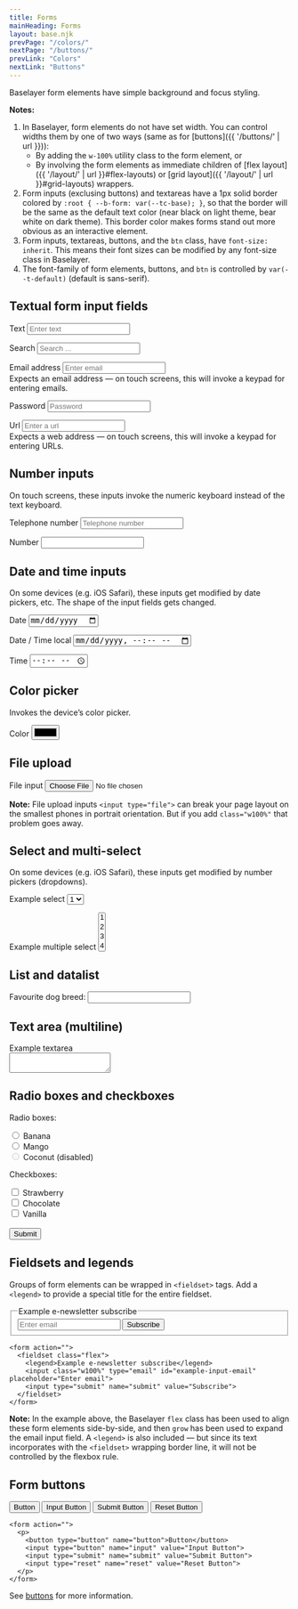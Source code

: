 ```yaml
---
title: Forms
mainHeading: Forms
layout: base.njk
prevPage: "/colors/"
nextPage: "/buttons/"
prevLink: "Colors"
nextLink: "Buttons"
---
```


Baselayer form elements have simple background and focus styling.

**Notes:**

1. In Baselayer, form elements do not have set width. You can control widths them by one of two ways (same as for [buttons]({{ '/buttons/' | url }})):
    * By adding the `w-100%` utility class to the form element, or
    * By involving the form elements as immediate children of [flex layout]({{ '/layout/' | url }}#flex-layouts) or [grid layout]({{ '/layout/' | url }}#grid-layouts) wrappers.
2. Form inputs (exclusing buttons) and textareas have a 1px solid border colored by `:root { --b-form: var(--tc-base); }`, so that the border will be the same as the default text color (near black on light theme, bear white on dark theme). This border color makes forms stand out more obvious as an interactive element.
2. Form inputs, textareas, buttons, and the `btn` class, have `font-size: inherit`. This means their font sizes can be modified by any font-size class in Baselayer.
3. The font-family of form elements, buttons, and `btn` is controlled by `var(--t-default)` (default is sans-serif).

## Textual form input fields

<form action="">
  <p>
    <label for="example-input-text">Text</label>
    <input type="text" id="example-input-text" name="example" placeholder="Enter text">
  </p>
  <p>
    <label for="example-input-search">Search</label>
    <input type="search" id="example-input-search" name="example" placeholder="Search ...">
  </p>
  <p>
    <label for="example-input-email">Email address</label>
    <input type="email" id="example-input-email" name="example" placeholder="Enter email">
    <br/>Expects an email address — on touch screens, this will invoke a keypad for entering emails.
  </p>
  <p>
    <label for="example-input-password">Password</label>
    <input type="password" id="example-input-password" name="example" placeholder="Password">
  </p>
  <p>
    <label for="example-input-url">Url</label>
    <input type="url" id="example-input-url" name="example" placeholder="Enter a url">
    <br/>Expects a web address — on touch screens, this will invoke a keypad for entering URLs.
  </p>
</form>

## Number inputs

On touch screens, these inputs invoke the numeric keyboard instead of the text keyboard.

<form action="">
  <p>
    <label for="example-input-tel">Telephone number</label>
    <input type="tel" id="example-input-tel" name="example" placeholder="Telephone number">
  </p>
  <p>
    <label for="example-input-number">Number</label>
    <input type="number" id="example-input-number" name="example" min="0" inputmode="numeric" pattern="\d*">
  </p>
</form>

## Date and time inputs

On some devices (e.g. iOS Safari), these inputs get modified by date pickers, etc. The shape of the input fields gets changed.

<form action="">
  <p>
    <label for="example-input-date">Date</label>
    <input type="date" id="example-input-date" name="example">
  </p>
  <p>
    <label for="example-input-date-time-local">Date / Time local</label>
    <input type="datetime-local" id="example-input-date-time-local" name="example">
  </p>
  <p>
    <label for="example-input-time">Time</label>
    <input type="time" id="example-input-time" name="example">
  </p>
</form>

## Color picker

Invokes the device’s color picker.

<form action="">
  <p>
    <label for="example-input-color">Color</label>
    <input type="color" id="example-input-color" placeholder="#fff">
  </p>
</form>

## File upload

<form action="">
  <p>
    <label for="example-input-file">File input</label>
    <input class="w100%" type="file" id="example-input-file" accept="image/png, image/jpeg">
  </p>
</form>

**Note:** File upload inputs `<input type="file">` can break your page layout on the smallest phones in portrait orientation. But if you add `class="w100%"` that problem goes away.

## Select and multi-select

On some devices (e.g. iOS Safari), these inputs get modified by number pickers (dropdowns).

<form action="">
  <p>
    <label for="example-select1">Example select</label>
    <select id="example-select1">
      <option>1</option>
      <option>2</option>
      <option>3</option>
      <option>4</option>
      <option>5</option>
    </select>
  </p>
  <p>
    <label for="example-select2">Example multiple select</label>
    <select multiple id="example-select2">
      <option>1</option>
      <option>2</option>
      <option>3</option>
      <option>4</option>
      <option>5</option>
    </select>
  </p>
</form>

## List and datalist

<label for="input-list1">Favourite dog breed:</label>
<input list="dog-breeds" id="input-list1" name="dog-breeds" />

<datalist id="dog-breeds">
  <option value="Springer spaniel"></option>
  <option value="Dachshund"></option>
  <option value="Golden retriever"></option>
  <option value="Beagle"></option>
  <option value="German Shepherd"></option>
</datalist>

## Text area (multiline)

<form action="">
    <label for="example-textarea">Example textarea</label><br>
    <textarea id="example-textarea"></textarea>
</form>

## Radio boxes and checkboxes

<form action="">
  <p class="my2">Radio boxes:</p>
  <input type="radio" id="example-radio-1" name="example-radio" value="banana">
  <label for="example-radio-1">Banana</label><br>
  <input type="radio" id="example-radio-2" name="example-radio" value="mango">
  <label for="example-radio-2">Mango</label><br>
  <input type="radio" id="example-radio-3" name="example-radio" value="coconut" disabled>
  <label for="example-radio-3">Coconut (disabled)</label>
  <p class="my2">Checkboxes:</p>
  <input type="checkbox" id="example-check-1" name="example-check-1" value="strawberry">
  <label for="example-check-1"> Strawberry</label><br>
  <input type="checkbox" id="example-check-2" name="example-check-2" value="chocolatte">
  <label for="example-check-2"> Chocolate</label><br>
  <input type="checkbox" id="example-check-3" name="example-check-3" value="vanilla">
  <label for="example-check-3"> Vanilla</label><br><br>
  <input type="submit" value="Submit">
</form>

## Fieldsets and legends

Groups of form elements can be wrapped in `<fieldset>` tags. Add a `<legend>` to provide a special title for the entire fieldset.

<form action="">
  <fieldset class="flex">
    <legend>Example e-newsletter subscribe</legend>
    <input class="w-100%" type="email" id="example-input-email" placeholder="Enter email">
    <input type="submit" name="submit" value="Subscribe">
  </fieldset>
</form>

```
<form action="">
  <fieldset class="flex">
    <legend>Example e-newsletter subscribe</legend>
    <input class="w100%" type="email" id="example-input-email" placeholder="Enter email">
    <input type="submit" name="submit" value="Subscribe">
  </fieldset>
</form>
```

**Note:** In the example above, the Baselayer `flex` class has been used to align these form elements side-by-side, and then `grow` has been used to expand the email input field. A `<legend>` is also included — but since its text incorporates with the `<fieldset>` wrapping border line, it will not be controlled by the flexbox rule.

## Form buttons

<form action="">
  <p>
    <button type="button" name="button">Button</button>
    <input type="button" name="input" value="Input Button">
    <input type="submit" name="submit" value="Submit Button">
    <input type="reset" name="reset" value="Reset Button">
  </p>
</form>

```
<form action="">
  <p>
    <button type="button" name="button">Button</button>
    <input type="button" name="input" value="Input Button">
    <input type="submit" name="submit" value="Submit Button">
    <input type="reset" name="reset" value="Reset Button">
  </p>
</form>
```

See [buttons](/baselayer-3/buttons) for more information.
